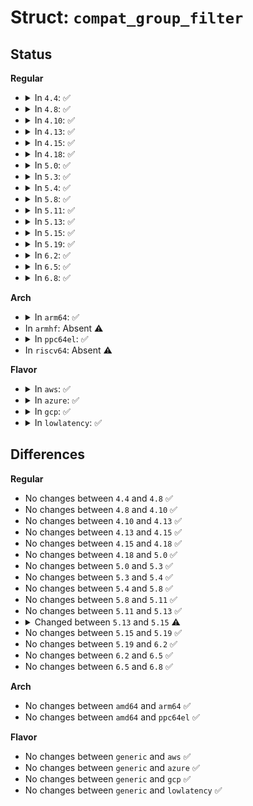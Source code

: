 # Struct: <code>compat_group_filter</code>

## Status
<b>Regular</b>
<ul>
<li>
<details>
<summary>In <code>4.4</code>: ✅</summary>

```c
struct compat_group_filter {
    __u32 gf_interface;
    struct __kernel_sockaddr_storage gf_group;
    __u32 gf_fmode;
    __u32 gf_numsrc;
    struct __kernel_sockaddr_storage gf_slist[1];
};
```
</details>
</li>
<li>
<details>
<summary>In <code>4.8</code>: ✅</summary>

```c
struct compat_group_filter {
    __u32 gf_interface;
    struct __kernel_sockaddr_storage gf_group;
    __u32 gf_fmode;
    __u32 gf_numsrc;
    struct __kernel_sockaddr_storage gf_slist[1];
};
```
</details>
</li>
<li>
<details>
<summary>In <code>4.10</code>: ✅</summary>

```c
struct compat_group_filter {
    __u32 gf_interface;
    struct __kernel_sockaddr_storage gf_group;
    __u32 gf_fmode;
    __u32 gf_numsrc;
    struct __kernel_sockaddr_storage gf_slist[1];
};
```
</details>
</li>
<li>
<details>
<summary>In <code>4.13</code>: ✅</summary>

```c
struct compat_group_filter {
    __u32 gf_interface;
    struct __kernel_sockaddr_storage gf_group;
    __u32 gf_fmode;
    __u32 gf_numsrc;
    struct __kernel_sockaddr_storage gf_slist[1];
};
```
</details>
</li>
<li>
<details>
<summary>In <code>4.15</code>: ✅</summary>

```c
struct compat_group_filter {
    __u32 gf_interface;
    struct __kernel_sockaddr_storage gf_group;
    __u32 gf_fmode;
    __u32 gf_numsrc;
    struct __kernel_sockaddr_storage gf_slist[1];
};
```
</details>
</li>
<li>
<details>
<summary>In <code>4.18</code>: ✅</summary>

```c
struct compat_group_filter {
    __u32 gf_interface;
    struct __kernel_sockaddr_storage gf_group;
    __u32 gf_fmode;
    __u32 gf_numsrc;
    struct __kernel_sockaddr_storage gf_slist[1];
};
```
</details>
</li>
<li>
<details>
<summary>In <code>5.0</code>: ✅</summary>

```c
struct compat_group_filter {
    __u32 gf_interface;
    struct __kernel_sockaddr_storage gf_group;
    __u32 gf_fmode;
    __u32 gf_numsrc;
    struct __kernel_sockaddr_storage gf_slist[1];
};
```
</details>
</li>
<li>
<details>
<summary>In <code>5.3</code>: ✅</summary>

```c
struct compat_group_filter {
    __u32 gf_interface;
    struct __kernel_sockaddr_storage gf_group;
    __u32 gf_fmode;
    __u32 gf_numsrc;
    struct __kernel_sockaddr_storage gf_slist[1];
};
```
</details>
</li>
<li>
<details>
<summary>In <code>5.4</code>: ✅</summary>

```c
struct compat_group_filter {
    __u32 gf_interface;
    struct __kernel_sockaddr_storage gf_group;
    __u32 gf_fmode;
    __u32 gf_numsrc;
    struct __kernel_sockaddr_storage gf_slist[1];
};
```
</details>
</li>
<li>
<details>
<summary>In <code>5.8</code>: ✅</summary>

```c
struct compat_group_filter {
    __u32 gf_interface;
    struct __kernel_sockaddr_storage gf_group;
    __u32 gf_fmode;
    __u32 gf_numsrc;
    struct __kernel_sockaddr_storage gf_slist[1];
};
```
</details>
</li>
<li>
<details>
<summary>In <code>5.11</code>: ✅</summary>

```c
struct compat_group_filter {
    __u32 gf_interface;
    struct __kernel_sockaddr_storage gf_group;
    __u32 gf_fmode;
    __u32 gf_numsrc;
    struct __kernel_sockaddr_storage gf_slist[1];
};
```
</details>
</li>
<li>
<details>
<summary>In <code>5.13</code>: ✅</summary>

```c
struct compat_group_filter {
    __u32 gf_interface;
    struct __kernel_sockaddr_storage gf_group;
    __u32 gf_fmode;
    __u32 gf_numsrc;
    struct __kernel_sockaddr_storage gf_slist[1];
};
```
</details>
</li>
<li>
<details>
<summary>In <code>5.15</code>: ✅</summary>

```c
struct compat_group_filter {
    __u32 gf_interface_aux;
    struct __kernel_sockaddr_storage gf_group_aux;
    __u32 gf_fmode_aux;
    __u32 gf_numsrc_aux;
    struct __kernel_sockaddr_storage gf_slist[1];
    __u32 gf_interface;
    struct __kernel_sockaddr_storage gf_group;
    __u32 gf_fmode;
    __u32 gf_numsrc;
    struct __kernel_sockaddr_storage gf_slist_flex[0];
};
```
</details>
</li>
<li>
<details>
<summary>In <code>5.19</code>: ✅</summary>

```c
struct compat_group_filter {
    __u32 gf_interface_aux;
    struct __kernel_sockaddr_storage gf_group_aux;
    __u32 gf_fmode_aux;
    __u32 gf_numsrc_aux;
    struct __kernel_sockaddr_storage gf_slist[1];
    __u32 gf_interface;
    struct __kernel_sockaddr_storage gf_group;
    __u32 gf_fmode;
    __u32 gf_numsrc;
    struct __kernel_sockaddr_storage gf_slist_flex[0];
};
```
</details>
</li>
<li>
<details>
<summary>In <code>6.2</code>: ✅</summary>

```c
struct compat_group_filter {
    __u32 gf_interface_aux;
    struct __kernel_sockaddr_storage gf_group_aux;
    __u32 gf_fmode_aux;
    __u32 gf_numsrc_aux;
    struct __kernel_sockaddr_storage gf_slist[1];
    __u32 gf_interface;
    struct __kernel_sockaddr_storage gf_group;
    __u32 gf_fmode;
    __u32 gf_numsrc;
    struct __kernel_sockaddr_storage gf_slist_flex[0];
};
```
</details>
</li>
<li>
<details>
<summary>In <code>6.5</code>: ✅</summary>

```c
struct compat_group_filter {
    __u32 gf_interface_aux;
    struct __kernel_sockaddr_storage gf_group_aux;
    __u32 gf_fmode_aux;
    __u32 gf_numsrc_aux;
    struct __kernel_sockaddr_storage gf_slist[1];
    __u32 gf_interface;
    struct __kernel_sockaddr_storage gf_group;
    __u32 gf_fmode;
    __u32 gf_numsrc;
    struct __kernel_sockaddr_storage gf_slist_flex[0];
};
```
</details>
</li>
<li>
<details>
<summary>In <code>6.8</code>: ✅</summary>

```c
struct compat_group_filter {
    __u32 gf_interface_aux;
    struct __kernel_sockaddr_storage gf_group_aux;
    __u32 gf_fmode_aux;
    __u32 gf_numsrc_aux;
    struct __kernel_sockaddr_storage gf_slist[1];
    __u32 gf_interface;
    struct __kernel_sockaddr_storage gf_group;
    __u32 gf_fmode;
    __u32 gf_numsrc;
    struct __kernel_sockaddr_storage gf_slist_flex[0];
};
```
</details>
</li>
</ul>
<b>Arch</b>
<ul>
<li>
<details>
<summary>In <code>arm64</code>: ✅</summary>

```c
struct compat_group_filter {
    __u32 gf_interface;
    struct __kernel_sockaddr_storage gf_group;
    __u32 gf_fmode;
    __u32 gf_numsrc;
    struct __kernel_sockaddr_storage gf_slist[1];
};
```
</details>
</li>
<li>
In <code>armhf</code>: Absent ⚠️
</li>
<li>
<details>
<summary>In <code>ppc64el</code>: ✅</summary>

```c
struct compat_group_filter {
    __u32 gf_interface;
    struct __kernel_sockaddr_storage gf_group;
    __u32 gf_fmode;
    __u32 gf_numsrc;
    struct __kernel_sockaddr_storage gf_slist[1];
};
```
</details>
</li>
<li>
In <code>riscv64</code>: Absent ⚠️
</li>
</ul>
<b>Flavor</b>
<ul>
<li>
<details>
<summary>In <code>aws</code>: ✅</summary>

```c
struct compat_group_filter {
    __u32 gf_interface;
    struct __kernel_sockaddr_storage gf_group;
    __u32 gf_fmode;
    __u32 gf_numsrc;
    struct __kernel_sockaddr_storage gf_slist[1];
};
```
</details>
</li>
<li>
<details>
<summary>In <code>azure</code>: ✅</summary>

```c
struct compat_group_filter {
    __u32 gf_interface;
    struct __kernel_sockaddr_storage gf_group;
    __u32 gf_fmode;
    __u32 gf_numsrc;
    struct __kernel_sockaddr_storage gf_slist[1];
};
```
</details>
</li>
<li>
<details>
<summary>In <code>gcp</code>: ✅</summary>

```c
struct compat_group_filter {
    __u32 gf_interface;
    struct __kernel_sockaddr_storage gf_group;
    __u32 gf_fmode;
    __u32 gf_numsrc;
    struct __kernel_sockaddr_storage gf_slist[1];
};
```
</details>
</li>
<li>
<details>
<summary>In <code>lowlatency</code>: ✅</summary>

```c
struct compat_group_filter {
    __u32 gf_interface;
    struct __kernel_sockaddr_storage gf_group;
    __u32 gf_fmode;
    __u32 gf_numsrc;
    struct __kernel_sockaddr_storage gf_slist[1];
};
```
</details>
</li>
</ul>

## Differences
<b>Regular</b>
<ul>
<li>
No changes between <code>4.4</code> and <code>4.8</code> ✅
</li>
<li>
No changes between <code>4.8</code> and <code>4.10</code> ✅
</li>
<li>
No changes between <code>4.10</code> and <code>4.13</code> ✅
</li>
<li>
No changes between <code>4.13</code> and <code>4.15</code> ✅
</li>
<li>
No changes between <code>4.15</code> and <code>4.18</code> ✅
</li>
<li>
No changes between <code>4.18</code> and <code>5.0</code> ✅
</li>
<li>
No changes between <code>5.0</code> and <code>5.3</code> ✅
</li>
<li>
No changes between <code>5.3</code> and <code>5.4</code> ✅
</li>
<li>
No changes between <code>5.4</code> and <code>5.8</code> ✅
</li>
<li>
No changes between <code>5.8</code> and <code>5.11</code> ✅
</li>
<li>
No changes between <code>5.11</code> and <code>5.13</code> ✅
</li>
<li>
<details>
<summary>Changed between <code>5.13</code> and <code>5.15</code> ⚠️</summary>
<ul>
<li>
<b>Field added. </b>
<code>__u32 gf_interface_aux</code>
</li>
<li>
<b>Field added. </b>
<code>struct __kernel_sockaddr_storage gf_group_aux</code>
</li>
<li>
<b>Field added. </b>
<code>__u32 gf_fmode_aux</code>
</li>
<li>
<b>Field added. </b>
<code>__u32 gf_numsrc_aux</code>
</li>
<li>
<b>Field added. </b>
<code>struct __kernel_sockaddr_storage gf_slist_flex[0]</code>
</li>
</ul>
</details>
</li>
<li>
No changes between <code>5.15</code> and <code>5.19</code> ✅
</li>
<li>
No changes between <code>5.19</code> and <code>6.2</code> ✅
</li>
<li>
No changes between <code>6.2</code> and <code>6.5</code> ✅
</li>
<li>
No changes between <code>6.5</code> and <code>6.8</code> ✅
</li>
</ul>
<b>Arch</b>
<ul>
<li>
No changes between <code>amd64</code> and <code>arm64</code> ✅
</li>
<li>
No changes between <code>amd64</code> and <code>ppc64el</code> ✅
</li>
</ul>
<b>Flavor</b>
<ul>
<li>
No changes between <code>generic</code> and <code>aws</code> ✅
</li>
<li>
No changes between <code>generic</code> and <code>azure</code> ✅
</li>
<li>
No changes between <code>generic</code> and <code>gcp</code> ✅
</li>
<li>
No changes between <code>generic</code> and <code>lowlatency</code> ✅
</li>
</ul>
